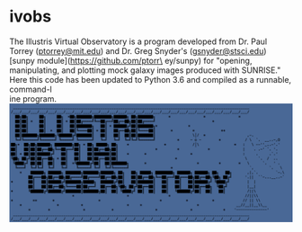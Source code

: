 # ivobs
The Illustris Virtual Observatory is a program developed from Dr. Paul Torrey (ptorrey@mit.edu) and Dr. Greg Snyder's (gsnyder@stsci.edu) [sunpy module](https://github.com/ptorr\
ey/sunpy) for "opening, manipulating, and plotting mock galaxy images produced with SUNRISE." Here this code has been updated to Python 3.6 and compiled as a runnable, command-l\
ine program.
![logo for the thing](new.png)
